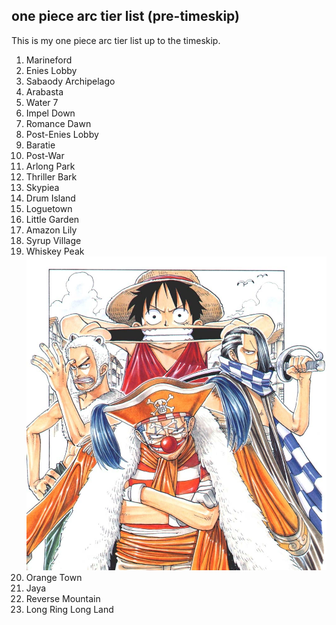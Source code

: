 ## one piece arc tier list (pre-timeskip)

This is my one piece arc tier list up to the timeskip.

1. Marineford
2. Enies Lobby
3. Sabaody Archipelago
4. Arabasta
5. Water 7
6. Impel Down
7. Romance Dawn
8. Post-Enies Lobby
9. Baratie
10. Post-War
11. Arlong Park
12. Thriller Bark
13. Skypiea
14. Drum Island
15. Loguetown
16. Little Garden
17. Amazon Lily
18. Syrup Village
19. Whiskey Peak
![Orange Town](/images/Orange_Town_Arc.webp)
20. Orange Town
21. Jaya
22. Reverse Mountain
23. Long Ring Long Land